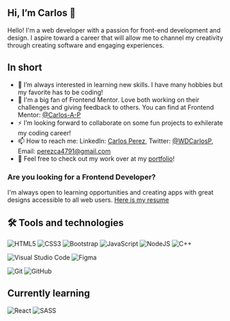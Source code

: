 ## Hi, I’m Carlos 👋

Hello! I'm a web developer with a passion for front-end development and design. I aspire toward a career that will allow me to channel my creativity through creating software and engaging experiences.


## In short

- 👀 I’m always interested in learning new skills. I have many hobbies but my favorite has to be coding!
- 🌱 I'm a big fan of Frontend Mentor. Love both working on their challenges and giving feedback to others. 
     You can find at Frontend Mentor: [@Carlos-A-P](https://www.frontendmentor.io/profile/Carlos-A-P)
- ⚡ I’m looking forward to collaborate on some fun projects to exhilerate my coding career!
- 📫 How to reach me:
      LinkedIn: [Carlos Perez](https://www.linkedin.com/in/cpwd/), Twitter: [@WDCarlosP](https://twitter.com/WDCarlosP), Email: perezca4791@gmail.com
- 🙂 Feel free to check out my work over at my [portfolio](https://carlospwd.netlify.app/)!

### Are you looking for a Frontend Developer?

I'm always open to learning opportunities and creating apps with great designs accessible to all web users. [Here is my resume](https://drive.google.com/file/d/1Z2sXme2Rn11jG0exMGv6IKoQ_m1XtHMC/view)

## 🛠 Tools and technologies
![HTML5](https://img.shields.io/badge/html5-%23E34F26.svg?style=for-the-badge&logo=html5&logoColor=white)
![CSS3](https://img.shields.io/badge/css3-%231572B6.svg?style=for-the-badge&logo=css3&logoColor=white)
![Bootstrap](https://img.shields.io/badge/bootstrap-%23563D7C.svg?style=for-the-badge&logo=bootstrap&logoColor=white)
![JavaScript](https://img.shields.io/badge/javascript-%23323330.svg?style=for-the-badge&logo=javascript&logoColor=%23F7DF1E)
![NodeJS](https://img.shields.io/badge/node.js-6DA55F?style=for-the-badge&logo=node.js&logoColor=white)
![C++](https://img.shields.io/badge/c++-%2300599C.svg?style=for-the-badge&logo=c%2B%2B&logoColor=white)

![Visual Studio Code](https://img.shields.io/badge/Visual%20Studio%20Code-0078d7.svg?style=for-the-badge&logo=visual-studio-code&logoColor=white)
![Figma](https://img.shields.io/badge/figma-%23F24E1E.svg?style=for-the-badge&logo=figma&logoColor=white)

![Git](https://img.shields.io/badge/git-%23F05033.svg?style=for-the-badge&logo=git&logoColor=white)
![GitHub](https://img.shields.io/badge/github-%23121011.svg?style=for-the-badge&logo=github&logoColor=white)

## Currently learning

![React](https://img.shields.io/badge/react-%2320232a.svg?style=for-the-badge&logo=react&logoColor=%2361DAFB)
![SASS](https://img.shields.io/badge/SASS-hotpink.svg?style=for-the-badge&logo=SASS&logoColor=white)



